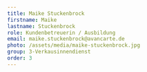 ```yaml
---
title: Maike Stuckenbrock
firstname: Maike
lastname: Stuckenbrock
role: Kundenbetreuerin / Ausbildung
email: maike.stuckenbrock@avancarte.de
photo: /assets/media/maike-stuckenbrock.jpg
group: 3-Verkausinnendienst
order: 3
---
```

